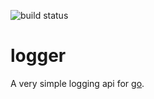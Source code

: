 ![build status](https://travis-ci.org/finkf/logger.svg?branch=master)

# logger
A very simple logging api for [go](http://golang.org).
